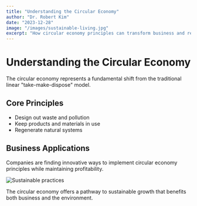 ```yaml
---
title: "Understanding the Circular Economy"
author: "Dr. Robert Kim"
date: "2023-12-28"
image: "/images/sustainable-living.jpg"
excerpt: "How circular economy principles can transform business and reduce waste."
---
```


# Understanding the Circular Economy

The circular economy represents a fundamental shift from the traditional linear "take-make-dispose" model.

## Core Principles

- Design out waste and pollution
- Keep products and materials in use
- Regenerate natural systems

## Business Applications

Companies are finding innovative ways to implement circular economy principles while maintaining profitability.

![Sustainable practices](/images/sustainable-living.jpg)

The circular economy offers a pathway to sustainable growth that benefits both business and the environment.
